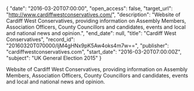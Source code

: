 {
  "date": "2016-03-20T07:00:00", 
  "open_access": false, 
  "target_url": "http://www.cardiffwestconservatives.com/", 
  "description": "Website of Cardiff West Conservatives, providing information on Assembly Members, Association Officers, County Councillors and candidates, events and local and national news and opinion.", 
  "end_date": null, 
  "title": "Cardiff West Conservatives", 
  "record_id": "20160320T070000/ljM4gHNx9pK5Aw4oks4m7w==", 
  "publisher": "cardiffwestconservatives.com", 
  "start_date": "2016-03-20T07:00:00Z", 
  "subject": "UK General Election 2015"
}

Website of Cardiff West Conservatives, providing information on Assembly Members, Association Officers, County Councillors and candidates, events and local and national news and opinion.